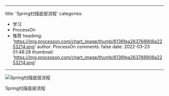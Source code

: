 
---
title: 'Spring扫描底层流程'
categories: 
 - 学习
 - ProcessOn
 - 推荐
headimg: 'https://img.processon.com/chart_image/thumb/6136fea263768906a2253214.png'
author: ProcessOn
comments: false
date: 2022-03-23 01:48:28
thumbnail: 'https://img.processon.com/chart_image/thumb/6136fea263768906a2253214.png'
---

<div>   
<img class="thumb" alt="Spring扫描底层流程" src="https://img.processon.com/chart_image/thumb/6136fea263768906a2253214.png" referrerpolicy="no-referrer">
<p>Spring扫描底层流程</p>  
</div>
            